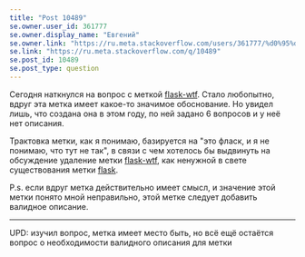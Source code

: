 ```yaml
---
title: "Post 10489"
se.owner.user_id: 361777
se.owner.display_name: "Евгений"
se.owner.link: "https://ru.meta.stackoverflow.com/users/361777/%d0%95%d0%b2%d0%b3%d0%b5%d0%bd%d0%b8%d0%b9"
se.link: "https://ru.meta.stackoverflow.com/q/10489"
se.post_id: 10489
se.post_type: question
---
```

<p>Сегодня наткнулся на вопрос с меткой <a href="https://ru.stackoverflow.com/questions/tagged/flask-wtf" class="post-tag" title="показать вопросы с меткой [flask-wtf]" rel="tag">flask-wtf</a>. Стало любопытно, вдруг эта метка имеет какое-то значимое обоснование. Но увидел лишь, что создана она в этом году, по ней задано 6 вопросов и у неё нет описания.</p>

<p>Трактовка метки, как я понимаю, базируется на "это фласк, и я не понимаю, что тут не так", в связи с чем хотелось бы выдвинуть на обсуждение удаление метки <a href="https://ru.stackoverflow.com/questions/tagged/flask-wtf" class="post-tag" title="показать вопросы с меткой [flask-wtf]" rel="tag">flask-wtf</a>, как ненужной в свете существования метки <a href="https://ru.stackoverflow.com/questions/tagged/flask" class="post-tag" title="показать вопросы с меткой [flask]" rel="tag">flask</a>.</p>

<p>P.s. если вдруг метка действительно имеет смысл, и значение этой метки понято мной неправильно, этой метке следует добавить валидное описание.</p>

<hr>

<p>UPD: изучил вопрос, метка имеет место быть, но всё ещё остаётся вопрос о необходимости валидного описания для метки</p>

